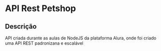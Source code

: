 # API Rest Petshop

## Descrição

API criada durante as aulas de NodeJS da plataforma Alura, onde foi criado uma API REST padronizana e escalável

